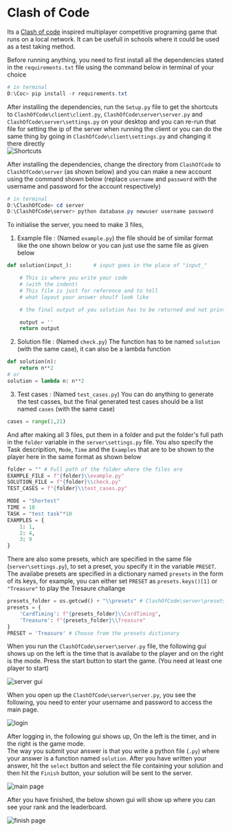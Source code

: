 # Clash of Code

Its a [Clash of code](https://www.codingame.com/multiplayer/clashofcode) inspired multiplayer competitive programing game that runs on a local network. It can be usefull in schools where it could be used as a test taking method.

Before running anything, you need to first install all the dependencies stated in the `requirements.txt` file using the command below in terminal of your choice

```powershell
# in terminal
D:\Coc> pip install -r requirements.txt
```

After installing the dependencies, run the `Setup.py` file to get the shortcuts to `ClashOfCode\client\client.py`, `ClashOfCode\server\server.py` and `ClashOfCode\server\settings.py` on your desktop and you can re-run that file for setting the ip of the server when running the client or you can do the same thing by going in `ClashOfCode\client\settings.py` and changing it there directly\
![Shortcuts](README_images/shortcuts.png)

After installing the dependencies, change the directory from `ClashOfCode` to `ClashOfCode\server` (as shown below) and you can make a new account using the command shown below (replace `username` and `password` with the username and password for the account respectively)

```powershell
# in terminal
D:\ClashOfCode> cd server
D:\ClashOfCode\server> python database.py newuser username password
```

To initialise the server, you need to make 3 files,

1. Example file : (Named `example.py`) the file should be of similar format like the one shown below or you can just use the same file as given below

```py
def solution(input_):       # input goes in the place of "input_"

    # This is where you write your code
    # (with the indent)
    # This file is just for reference and to tell
    # what layout your answer shoulf look like

    # the final output of you solution has to be returned and not printed

    output = ''
    return output
```

2. Solution file : (Named `check.py`) The function has to be named `solution` (with the same case), it can also be a lambda function

```py
def solution(n):
    return n**2
# or
solution = lambda n: n**2
```

3. Test cases : (Named `test_cases.py`) You can do anything to generate the test casses, but the final generated test cases should be a list named `cases` (with the same case)

```py
cases = range(1,21)
```

And after making all 3 files, put them in a folder and put the folder's full path in the `folder` variable in the `server\settings.py` file. You also specify the Task descripition, `Mode`, `Time` and the `Examples` that are to be shown to the player here in the same format as shown below

```py
folder = "" # Full path of the folder where the files are
EXAMPLE_FILE = f"{folder}\\example.py"
SOLUTION_FILE = f"{folder}\\check.py"
TEST_CASES = f"{folder}\\test_cases.py"

MODE = "Shortest"
TIME = 10
TASK = "test task"*10
EXAMPLES = {
    1: 1,
    2: 4,
    3: 9
}
```

There are also some presets, which are specified in the same file (`server\settings.py`), to set a preset, you specify it in the variable `PRESET`. The availabe presets are specified in a dictionary named `presets` in the form of its keys, for example, you can either set `PRESET` as `presets.keys()[1]` or `"Treasure"` to play the Tresaure challange

```py
presets_folder = os.getcwd() + "\\presets" # ClashOfCode\server\presets
presets = {
    'CardTiming': f"{presets_folder}\\CardTiming",
    'Treasure': f"{presets_folder}\\Treasure"
}
PRESET = 'Treasure' # Choose from the presets dictionary
```

When you run the `ClashOfCode\server\server.py` file, the following gui shows up on the left is the time that is availabe to the player and on the right is the mode. Press the start button to start the game. (You need at least one player to start)

![server gui](README_images/server_gui.png)

When you open up the `ClashOfCode\server\server.py`, you see the following, you need to enter your username and password to access the main page.

![login](README_images/login.png)

After logging in, the following gui shows up, On the left is the timer, and in the right is the game mode.\
The way you submit your answer is that you write a python file (`.py`) where your answer is a function named `solution`.
After you have written your answer, hit the `select` button and select the file containing your solution and then hit the `Finish` button, your solution will be sent to the server.

![main page](README_images/main_page.png)

After you have finished, the below shown gui will show up where you can see your rank and the leaderboard.

![finish page](README_images/finish.png)  
